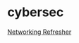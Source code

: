 # cybersec
<a href="https://github.com/emrealkaya/cybersec/tree/master/Networking%20Refresher"> Networking Refresher </a>
